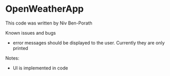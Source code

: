 # OpenWeatherApp
This code was written by Niv Ben-Porath


Known issues and bugs
* error messages should be displayed to the user. Currently they are only printed


Notes:
* UI is implemented in code


